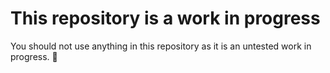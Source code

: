 # This repository is a work in progress

You should not use anything in this repository as it is an untested work in progress. 🙂
